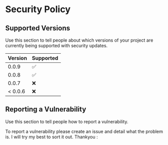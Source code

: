 # Security Policy

## Supported Versions

Use this section to tell people about which versions of your project are
currently being supported with security updates.

| Version | Supported          |
| ------- | ------------------ |
| 0.0.9   | :white_check_mark: |
| 0.0.8   | :white_check_mark: |
| 0.0.7   | :x:                |
| < 0.0.6   | :x:                |

## Reporting a Vulnerability

Use this section to tell people how to report a vulnerability.

To report a vulnerability please create an issue and detail what the problem is. I will try my best to sort it out. Thankyou :
